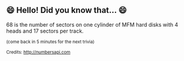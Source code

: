 ## :smile: Hello! Did you know that... :smile:
68 is the number of sectors on one cylinder of MFM hard disks with 4 heads and 17 sectors per track.

<sup>(come back in 5 minutes for the next trivia)</sup>


<sup>Credits: http://numbersapi.com</sup>

